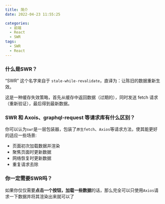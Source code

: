 ```yaml
---
title: 简介
date: 2022-04-23 11:55:25

categories:
  - 前端
  - React
  - SWR
tags:
  - SWR
  - React
---
```




### 什么是SWR？

“SWR” 这个名字来自于 `stale-while-revalidate`，直译为：让陈旧的数据重新生效。

这是一种缓存失效策略，首先从缓存中返回数据（过期的），同时发送 fetch 请求（重新验证），最后得到最新数据。


### SWR 和 Axois、graphql-request  等请求库有什么区别？

你可以认为`swr`是一层包装器，包装了`原生fetch`、`Axios`等请求方法，使其能更好的适应一些场景:
- 页面初次加载数据并渲染
- 聚焦页面时更新数据
- 网络恢复时更新数据
- 重复请求去除

### 你一定需要SWR吗？

如果你仅仅需要**点击一个按钮，加载一些数据**的话，那么完全可以只使用`Axios`请求一下数据并将其渲染出来就可以了
